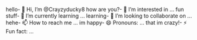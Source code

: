 hello- 👋 Hi, I’m @Crayzyducky8
how are you?- 👀 I’m interested in ...
fun stuff- 🌱 I’m currently learning ...
learning- 💞️ I’m looking to collaborate on ...
hehe- 📫 How to reach me ...
im happy- 😄 Pronouns: ...
that im crazy!- ⚡ Fun fact: ...

<!---
Crayzyducky8/Crayzyducky8 is a ✨ special ✨ repository because its `README.md` (this file) appears on your GitHub profile.
You can click the Preview link to take a look at your changes.
--->
